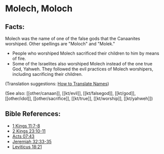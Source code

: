 # Molech, Moloch #

## Facts: ##

Molech was the name of one of the false gods that the Canaanites worshiped. Other spellings are "Moloch" and "Molek."

* People who worshiped Molech sacrificed their children to him by means of fire.
* Some of the Israelites also worshiped Molech instead of the one true God, Yahweh. They followed the evil practices of Molech worshipers, including sacrificing their children.

(Translation suggestions: [How to Translate Names](en/ta-vol1/translate/man/translate-names))

(See also: [[other/canaan]], [[kt/evil]], [[kt/falsegod]], [[kt/god]], [[other/idol]], [[other/sacrifice]], [[kt/true]], [[kt/worship]], [[kt/yahweh]])

## Bible References: ##

* [1 Kings 11:7-8](en/tn/1ki/help/11/07)
* [2 Kings 23:10-11](en/tn/2ki/help/23/10)
* [Acts 07:43](en/tn/act/help/07/43)
* [Jeremiah 32:33-35](en/tn/jer/help/32/33)
* [Leviticus 18:21](en/tn/lev/help/18/21)